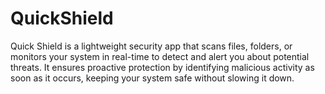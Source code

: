 # QuickShield
Quick Shield is a lightweight security app that scans files, folders, or monitors your system in real-time to detect and alert you about potential threats. It ensures proactive protection by identifying malicious activity as soon as it occurs, keeping your system safe without slowing it down.
